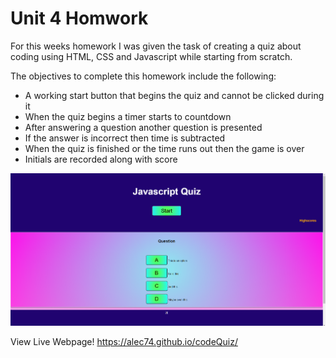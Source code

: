 # Unit 4 Homwork

For this weeks homework I was given the task of creating a quiz about coding using HTML, CSS and Javascript while starting from scratch.

The objectives to complete this homework include the following:
* A working start button that begins the quiz and cannot be clicked during it
* When the quiz begins a timer starts to countdown
* After answering a question another question is presented
* If the answer is incorrect then time is subtracted
* When the quiz is finished or the time runs out then the game is over
* Initials are recorded along with score

![image of webpage](images\demo.png)

View Live Webpage!
https://alec74.github.io/codeQuiz/